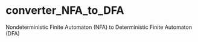 # converter_NFA_to_DFA
Nondeterministic Finite Automaton (NFA) to Deterministic Finite Automaton (DFA)
